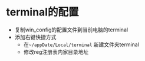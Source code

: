 # terminal的配置
- 复制win_config的配置文件到当前电脑的terminal
- 添加右键快捷方式 
  - 在`~/appDate/Local/terminal` 新建文件夹terminal
  - 修改reg注册表内家目录地址
